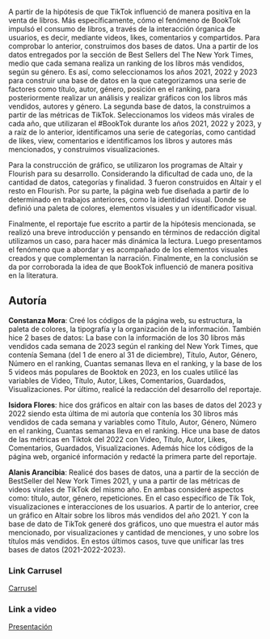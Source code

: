 A partir de la hipótesis de que TikTok influenció de manera positiva en la venta de libros. Más específicamente, cómo el fenómeno de BookTok
impulsó el consumo de libros, a través de la interacción órganica de usuarios, es decir, mediante videos, likes, comentarios y compartidos.
Para comprobar lo anterior, construimos dos bases de datos. Una a partir de los datos entregados por la sección de Best Sellers del The New 
York Times, medio que cada semana realiza un ranking de los libros más vendidos, según su género. Es así, como seleccionamos los años 2021, 
2022 y 2023 para construir una base de datos en la que categorizamos una serie de factores como título, autor, género, posición en el ranking,
para posteriormente realizar un análisis y realizar gráficos con los libros más vendidos, autores y género. La segunda base de datos, la
construimos a partir de las métricas de TikTok. Seleccionamos los videos más virales de cada año, que utilizaran el #BookTok durante los años 2021,
2022 y 2023, y a raíz de lo anterior, identificamos una serie de categorías, como cantidad de likes, view, comentarios e identificamos los libros
y autores más mencionados, y construimos visualizaciones.

Para la construcción de gráfico, se utilizaron los programas de Altair y Flourish para su desarrollo. Considerando la dificultad de cada uno, de 
la cantidad de datos, categorías y finalidad. 3 fueron construidos en Altair y el resto en Flourish. Por su parte, la página web fue diseñada a
partir de lo determinado en trabajos anteriores, como la identidad visual. Donde se definió una paleta de colores, elementos visuales y un identificador
visual.

Finalmente, el reportaje fue escrito a partir de la hipótesis mencionada, se realizó una breve introducción y pensando en términos de redacción digital
utilizamos un caso, para hacer más dinámica la lectura. Luego presentamos el fenómeno que a abordar y es acompañado de los elementos visuales creados 
y que complementan la narración. Finalmente, en la conclusión se da por corroborada la idea de que BookTok influenció de manera positiva en la literatura.

## Autoría 
__Constanza Mora__: Creé los códigos de la página web, su estructura, la paleta de colores, la tipografía y la organización de la información. También hice 2 bases de datos: La base con la información de los 30 libros más vendidos cada semana de 2023 según el ranking del New York Times, que contenía Semana (del 1 de enero al 31 de diciembre), Título, Autor, Género, Número en el ranking, Cuantas semanas lleva en el ranking, y la base de los 5 videos más populares de Booktok en 2023, en los cuales utilicé las variables de Video, Título, Autor, Likes, Comentarios, Guardados, Visualizaciones.
Por último, realicé la redacción del desarrollo del reportaje. 

__Isidora Flores__: hice dos gráficos en altair con las bases de datos del 2023 y 2022 siendo esta última de mi autoría que contenía los 30 libros más vendidos de cada semana y variables como Título, Autor, Género, Número en el ranking, Cuantas semanas lleva en el ranking. Hice una base de datos de las métricas en Tiktok del 2022 con Video, Título, Autor, Likes, Comentarios, Guardados, Visualizaciones. Además hice los códigos de la página web, organicé información y redacté la primera parte del reportaje.

__Alanis Arancibia__: Realicé dos bases de datos, una a partir de la sección de BestSeller del New York Times 2021, y una a partir de las métricas de videos virales de TikTok del mismo año. En ambas consideré aspectos como: título, autor, género, repeticiones. En el caso específico de Tik Tok, visualizaciones e interacciones de los usuarios. A partir de lo anterior, cree un gráfico en Altair sobre los libros más vendidos del año 2021. Y con la base de dato de TikTok generé dos gráficos, uno que muestra el autor más mencionado, por visualizaciones y cantidad de menciones, y uno sobre los títulos más vendidos. En estos últimos casos, tuve que unificar las tres bases de datos (2021-2022-2023). 

### Link Carrusel
[Carrusel](https://www.canva.com/design/DAGPppb3GXM/7x_D1EhXrcwrmlASqlx8GA/edit?utm_content=DAGPppb3GXM&utm_campaign=designshare&utm_medium=link2&utm_source=sharebutton )

### Link a video 
[Presentación](https://youtu.be/WfWjio4ybow)